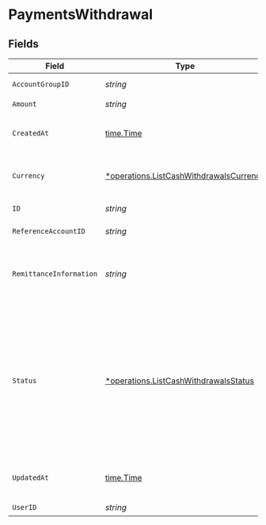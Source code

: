 # PaymentsWithdrawal


## Fields

| Field                                                                                                                                                                                                                       | Type                                                                                                                                                                                                                        | Required                                                                                                                                                                                                                    | Description                                                                                                                                                                                                                 |
| --------------------------------------------------------------------------------------------------------------------------------------------------------------------------------------------------------------------------- | --------------------------------------------------------------------------------------------------------------------------------------------------------------------------------------------------------------------------- | --------------------------------------------------------------------------------------------------------------------------------------------------------------------------------------------------------------------------- | --------------------------------------------------------------------------------------------------------------------------------------------------------------------------------------------------------------------------- |
| `AccountGroupID`                                                                                                                                                                                                            | *string*                                                                                                                                                                                                                    | :heavy_check_mark:                                                                                                                                                                                                          | Account group unique identifier.                                                                                                                                                                                            |
| `Amount`                                                                                                                                                                                                                    | *string*                                                                                                                                                                                                                    | :heavy_check_mark:                                                                                                                                                                                                          | N/A                                                                                                                                                                                                                         |
| `CreatedAt`                                                                                                                                                                                                                 | [time.Time](https://pkg.go.dev/time#Time)                                                                                                                                                                                   | :heavy_check_mark:                                                                                                                                                                                                          | Date and time when the resource was created. [RFC 3339-5](https://datatracker.ietf.org/doc/html/rfc3339#section-5.6), [ISO8601 UTC](https://www.iso.org/iso-8601-date-and-time-format.html)                                 |
| `Currency`                                                                                                                                                                                                                  | [*operations.ListCashWithdrawalsCurrency](../../models/operations/listcashwithdrawalscurrency.md)                                                                                                                           | :heavy_minus_sign:                                                                                                                                                                                                          | Alphabetic three-letter [ISO 4217](https://en.wikipedia.org/wiki/ISO_4217) currency code.<br/>* EUR - Euro                                                                                                                  |
| `ID`                                                                                                                                                                                                                        | *string*                                                                                                                                                                                                                    | :heavy_check_mark:                                                                                                                                                                                                          | Cash withdrawal unique identifier                                                                                                                                                                                           |
| `ReferenceAccountID`                                                                                                                                                                                                        | *string*                                                                                                                                                                                                                    | :heavy_check_mark:                                                                                                                                                                                                          | Reference account unique identifier.                                                                                                                                                                                        |
| `RemittanceInformation`                                                                                                                                                                                                     | *string*                                                                                                                                                                                                                    | :heavy_check_mark:                                                                                                                                                                                                          | Payment reference the end user will see in their bank statement for the corresponding credit transfer booking (“Verwendungszweck”)                                                                                          |
| `Status`                                                                                                                                                                                                                    | [*operations.ListCashWithdrawalsStatus](../../models/operations/listcashwithdrawalsstatus.md)                                                                                                                               | :heavy_minus_sign:                                                                                                                                                                                                          | Status of the withdrawal<br/>* NEW - Withdrawal is created but not started processing.<br/>* PROCESSING - Withdrawal is in processing.<br/>* CONFIRMED - Withdrawal was successfully processed.<br/>* CANCELLED - Withdrawal was cancelled. |
| `UpdatedAt`                                                                                                                                                                                                                 | [time.Time](https://pkg.go.dev/time#Time)                                                                                                                                                                                   | :heavy_check_mark:                                                                                                                                                                                                          | Date and time when the resource was last updated. [RFC 3339-5](https://datatracker.ietf.org/doc/html/rfc3339#section-5.6), [ISO8601 UTC](https://www.iso.org/iso-8601-date-and-time-format.html)                            |
| `UserID`                                                                                                                                                                                                                    | *string*                                                                                                                                                                                                                    | :heavy_check_mark:                                                                                                                                                                                                          | User unique identifier.                                                                                                                                                                                                     |